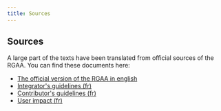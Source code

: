 ```yaml
---
title: Sources
---
```


## Sources

A large part of the texts have been translated from official sources of the RGAA. You can find these documents here:

* [The official version of the RGAA in english](http://disic.github.io/rgaa_referentiel_en/criteria.html)
* [Integrator's guidelines (fr)](https://disic.github.io/guide-integrateur/index.html)
* [Contributor's guidelines (fr)](http://disic.github.io/guide-contribuer_accessible/index.html)
* [User impact (fr)](https://disic.github.io/guide-impacts_utilisateurs/index.html)
